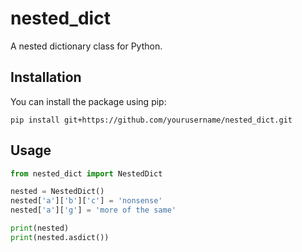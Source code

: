 # nested_dict

A nested dictionary class for Python.

## Installation

You can install the package using pip:

`pip install git+https://github.com/yourusername/nested_dict.git`


## Usage

```python
from nested_dict import NestedDict

nested = NestedDict()
nested['a']['b']['c'] = 'nonsense'
nested['a']['g'] = 'more of the same'

print(nested)
print(nested.asdict())
```
